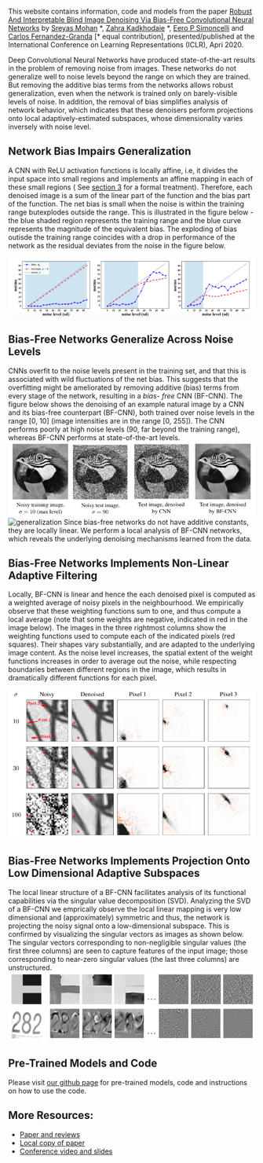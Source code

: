 This website contains information, code and models from the paper [Robust And Interpretable Blind Image Denoising Via Bias-Free Convolutional Neural Networks](https://arxiv.org/abs/1906.05478) by [Sreyas Mohan](https://sreyas-mohan.github.io) \*, [Zahra Kadkhodaie](https://www.linkedin.com/in/zahra-kadkhodaie-1b415680) \*, [Eero P Simoncelli](https://www.cns.nyu.edu/~eero/) and [Carlos Fernandez-Granda](https://cims.nyu.edu/~cfgranda/) [\* equal contribution], presented/published at the International Conference on Learning Representations (ICLR), Apri 2020.

Deep Convolutional Neural Networks have produced state-of-the-art results in the problem of removing noise from images. These networks do not generalize well to noise levels beyond the range on which they are trained. But removing the additive bias terms from the networks allows robust generalization, even when the network is trained only on barely-visible levels of noise. In addition, the removal of bias simplifies analysis of network behavior, which indicates that these denoisers perform projections onto local adaptively-estimated subspaces, whose dimensionality varies inversely with noise level.

## Network Bias Impairs Generalization

A CNN with ReLU activation functions is locally affine, i.e, it divides the input space into small regions and implements an affine mapping in each of these small regions ( See [section 3](https://arxiv.org/pdf/1906.05478.pdf) for a formal treatment). Therefore, each denoised image is a sum of the linear part of the function and the bias part of the function. The net bias is small when the noise is within the training range butexplodes outside the range. This is illustrated in the figure below - the blue shaded region represents the training range and the blue curve represents the magnitude of the equivalent bias. The exploding of bias outisde the training range coincides with a drop in performance of the network as the residual deviates from the noise in the figure below. 

![bias_overfits](./figures/bias_overfit.png) 

## Bias-Free Networks Generalize Across Noise Levels

CNNs overfit to the noise levels present in the training set, and that this is associated with wild fluctuations of the net bias. This suggests that the overfitting might be ameliorated by removing additive (bias) terms from every stage of the network, resulting in a *bias- free* CNN (BF-CNN). The figure below shows the denoising of an example natural image by a CNN and its bias-free counterpart (BF-CNN), both trained over noise levels in the range [0, 10] (image intensities are in the range [0, 255]). The CNN performs poorly at high noise levels (90, far beyond the training range), whereas BF-CNN performs at state-of-the-art levels.
![generalization](./figures/pigeon_gen.png) 
![generalization](./figures/all_denoised.gif) 
Since bias-free networks do not have additive constants, they are locally linear. We perform a local analysis of BF-CNN networks, which reveals the underlying denoising mechanisms learned from the data.

## Bias-Free Networks Implements Non-Linear Adaptive Filtering

Locally, BF-CNN is linear and hence the each denoised pixel is computed as a weighted average of noisy pixels in the neighbourhood. We empirically observe that these weighting functions sum to one, and thus compute a local average (note that some weights are negative, indicated in red in the image below). The images in the three rightmost columns show the weighting functions used to compute each of the indicated pixels (red squares). Their shapes vary substantially, and are adapted to the underlying image content. As the noise level increases, the spatial extent of the weight functions increases in order to average out the noise, while respecting boundaries between different regions in the image, which results in dramatically different functions for each pixel.

![filters](./figures/tree_filters.png) 

## Bias-Free Networks Implements Projection Onto Low Dimensional Adaptive Subspaces

The local linear structure of a BF-CNN facilitates analysis of its functional capabilities via the singular value decomposition (SVD). Analyzing the SVD of a BF-CNN we emprically observe the local linear mapping is very low dimensional and  (approximately) symmetric and thus, the network is projecting the noisy signal onto a low-dimensional subspace. This is confirmed by visualizing the singular vectors as images as shown below. The singular vectors corresponding to non-negligible singular values (the first three columns) are seen to capture features of the input image; those corresponding to near-zero singular values (the last three columns) are unstructured.
![filters](./figures/svd_vecs.png) 

## Pre-Trained Models and Code
Please visit [our github page](https://labforcomputationalvision.github.io/bias_free_denoising/) for pre-trained models, code and instructions on how to use the code. 

## More Resources:
* [Paper and reviews](https://openreview.net/forum?id=HJlSmC4FPS)
* [Local copy of paper](https://www.cns.nyu.edu/~lcv/pubs/makeAbs.php?loc=MohanKadkhodaie19b)
* [Conference video and slides](https://iclr.cc/virtual/poster_HJlSmC4FPS.html)
